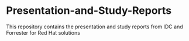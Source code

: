 # Presentation-and-Study-Reports
This repository contains the presentation and study reports from IDC and Forrester for Red Hat solutions
